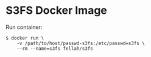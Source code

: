 # S3FS Docker Image

Run container:

```
$ docker run \
	-v /path/to/host/passwd-s3fs:/etc/passwd=s3fs \
	--rm --name=s3fs fellah/s3fs
```
